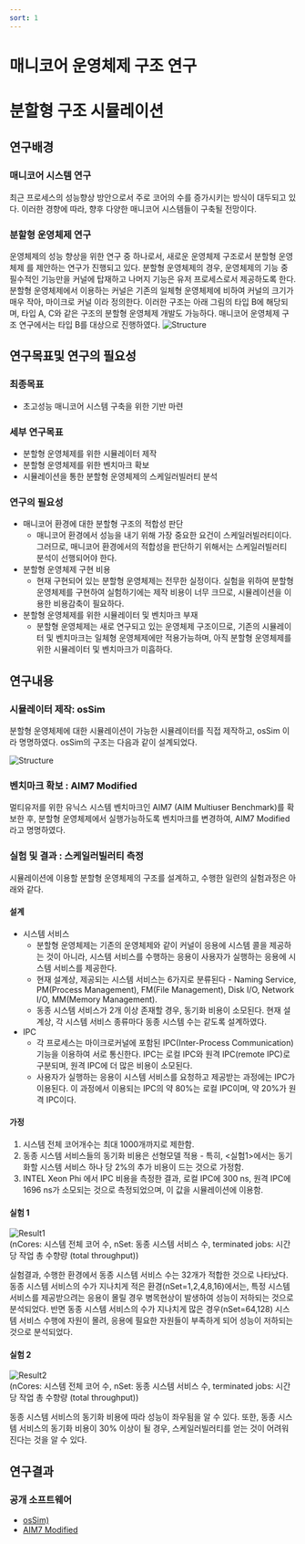 ```yaml
---
sort: 1
---
```


# 매니코어 운영체제 구조 연구

# 분할형 구조 시뮬레이션

## 연구배경

### 매니코어 시스템 연구

최근 프로세스의 성능향상 방안으로서 주로 코어의 수를 증가시키는 방식이 대두되고 있다. 이러한 경향에 따라, 향후 다양한 매니코어 시스템들이 구축될 전망이다.

### 분할형 운영체제 연구

운영체제의 성능 향상을 위한 연구 중 하나로서, 새로운 운영체제 구조로서 분할형 운영체제 를 제안하는 연구가 진행되고 있다. 분할형 운영체제의 경우, 운영체제의 기능 중 필수적인 기능만을 커널에 탑재하고 나머지 기능은 유저 프로세스로서 제공하도록 한다. 분할형 운영체제에서 이용하는 커널은 기존의 일체형 운영체제에 비하여 커널의 크기가 매우 작아, 마이크로 커널 이라 정의한다. 이러한 구조는 아래 그림의 타입 B에 해당되며, 타입 A, C와 같은 구조의 분할형 운영체제 개발도 가능하다. 매니코어 운영체제 구조 연구에서는 타입 B를 대상으로 진행하였다.
![Structure](/Data/images/01/01-04.png)

## 연구목표및 연구의 필요성

### 최종목표

* 초고성능 매니코어 시스템 구축을 위한 기반 마련

### 세부 연구목표

* 분할형 운영체제를 위한 시뮬레이터 제작
* 분할형 운영체제를 위한 벤치마크 확보
* 시뮬레이션을 통한 분할형 운영체제의 스케일러빌러티 분석

### 연구의 필요성

* 매니코어 환경에 대한 분할형 구조의 적합성 판단
  - 매니코어 환경에서 성능을 내기 위해 가장 중요한 요건이 스케일러빌러티이다. 그러므로, 매니코어 환경에서의 적합성을 판단하기 위해서는 스케일러빌러티 분석이 선행되어야 한다.
* 분할형 운영체제 구현 비용
  - 현재 구현되어 있는 분할형 운영체제는 전무한 실정이다. 실험을 위하여 분할형 운영체제를 구현하여 실험하기에는 제작 비용이 너무 크므로, 시뮬레이션을 이용한 비용감축이 필요하다.
* 분할형 운영체제를 위한 시뮬레이터 및 벤치마크 부재
  - 분할형 운영체제는 새로 연구되고 있는 운영체제 구조이므로, 기존의 시뮬레이터 및 벤치마크는 일체형 운영체제에만 적용가능하며, 아직 분할형 운영체제를 위한 시뮬레이터 및 벤치마크가 미흡하다.

## 연구내용

### 시뮬레이터 제작: osSim

분할형 운영체제에 대한 시뮬레이션이 가능한 시뮬레이터를 직접 제작하고, osSim 이라 명명하였다. osSim의 구조는 다음과 같이 설계되었다.

![Structure](/Data/images/01/01-01.png)

### 벤치마크 확보 : AIM7 Modified

멀티유저를 위한 유닉스 시스템 벤치마크인 AIM7 (AIM Multiuser Benchmark)를 확보한 후, 분할형 운영체제에서 실행가능하도록 벤치마크를 변경하여, AIM7 Modified 라고 명명하였다.

### 실험 및 결과 : 스케일러빌러티 측정

시뮬레이션에 이용할 분할형 운영체제의 구조를 설계하고, 수행한 일련의 실험과정은 아래와 같다.

#### 설계

* 시스템 서비스
  - 분할형 운영체제는 기존의 운영체제와 같이 커널이 응용에 시스템 콜을 제공하는 것이 아니라, 시스템 서비스를 수행하는 응용이 사용자가 실행하는 응용에 시스템 서비스를 제공한다.
  - 현재 설계상, 제공되는 시스템 서비스는 6가지로 분류된다 - Naming Service, PM(Process Management), FM(File Management), Disk I/O, Network I/O, MM(Memory Management).
  - 동종 시스템 서비스가 2개 이상 존재할 경우, 동기화 비용이 소모된다. 현재 설계상, 각 시스템 서비스 종류마다 동종 시스템 수는 같도록 설계하였다.
* IPC
  - 각 프로세스는 마이크로커널에 포함된 IPC(Inter-Process Communication) 기능을 이용하여 서로 통신한다. IPC는 로컬 IPC와 원격 IPC(remote IPC)로 구분되며, 원격 IPC에 더 많은 비용이 소모된다.
  - 사용자가 실행하는 응용이 시스템 서비스를 요청하고 제공받는 과정에는 IPC가 이용된다. 이 과정에서 이용되는 IPC의 약 80%는 로컬 IPC이며, 약 20%가 원격 IPC이다.

#### 가정

1. 시스템 전체 코어개수는 최대 1000개까지로 제한함.
2. 동종 시스템 서비스들의 동기화 비용은 선형모델 적용 - 특히, <실험1>에서는 동기화할 시스템 서비스 하나 당 2%의 추가 비용이 드는 것으로 가정함.
3. INTEL Xeon Phi 에서 IPC 비용을 측정한 결과, 로컬 IPC에 300 ns, 원격 IPC에 1696 ns가 소모되는 것으로 측정되었으며, 이 값을 시뮬레이션에 이용함.

#### 실험 1

![Result1](/Data/images/01/01-02.png)   
(nCores: 시스템 전체 코어 수, nSet: 동종 시스템 서비스 수, terminated jobs: 시간당 작업 총 수향량 (total throughput))

실험결과, 수행한 환경에서 동종 시스템 서비스 수는 32개가 적합한 것으로 나타났다. 동종 시스템 서비스의 수가 지나치게 적은 환경(nSet=1,2,4,8,16)에서는, 특정 시스템 서비스를 제공받으려는 응용이 몰릴 경우 병목현상이 발생하여 성능이 저하되는 것으로 분석되었다. 반면 동종 시스템 서비스의 수가 지나치게 많은 경우(nSet=64,128) 시스템 서비스 수행에 자원이 몰려, 응용에 필요한 자원들이 부족하게 되어 성능이 저하되는 것으로 분석되었다.

#### 실험 2

![Result2](/Data/images/01/01-03.png)   
(nCores: 시스템 전체 코어 수, nSet: 동종 시스템 서비스 수, terminated jobs: 시간당 작업 총 수향량 (total throughput))

동종 시스템 서비스의 동기화 비용에 따라 성능이 좌우됨을 알 수 있다. 또한, 동종 시스템 서비스의 동기화 비용이 30% 이상이 될 경우, 스케일러빌러티를 얻는 것이 어려워 진다는 것을 알 수 있다.

## 연구결과

### 공개 소프트웨어

* [osSim)](https://github.com/yb-kim/osSim)
* [AIM7 Modified](https://github.com/BellScurry/aim7-modified)

